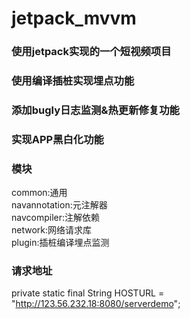 # jetpack_mvvm
### 使用jetpack实现的一个短视频项目
### 使用编译插桩实现埋点功能
### 添加bugly日志监测&热更新修复功能
### 实现APP黑白化功能


### 模块
 common:通用      
 navannotation:元注解器     
 navcompiler:注解依赖       
 network:网络请求库      
 plugin:插桩编译埋点监测        
 
 ### 请求地址
 private static final String HOSTURL = "http://123.56.232.18:8080/serverdemo";

